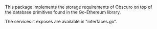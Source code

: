This package implements the storage requirements of Obscuro on top of the database primitives found in the Go-Ethereum library.

The services it exposes are available in "interfaces.go".